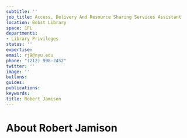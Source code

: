 ```yaml
---
subtitle: ''
job_title: Access, Delivery And Resource Sharing Services Assistant
location: Bobst Library
space: 1FL
departments:
- Library Privileges
status: ''
expertise: 
email: rj9@nyu.edu
phone: "(212) 998-2452"
twitter: ''
image: ''
buttons: 
guides: 
publications: 
keywords: 
title: Robert Jamison
---
```


# About Robert Jamison
